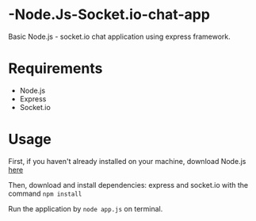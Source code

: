 -Node.Js-Socket.io-chat-app
===========================

Basic Node.js - socket.io chat application using express framework. 

Requirements
============

* Node.js
* Express
* Socket.io

Usage
======

First, if you haven't already installed on your machine, download Node.js [here](http://nodejs.org/download/)

Then, download and install dependencies: express and socket.io with the command `npm install`

Run the application by `node app.js`  on terminal. 





